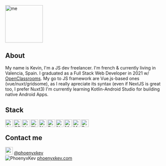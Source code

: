 <img height="120px" width="120px" src="https://user-images.githubusercontent.com/61883395/204159513-8e116353-b982-461f-968a-38602ce39c51.png" alt="me" />

<!--
**phoenyxKev/phoenyxKev** is a ✨ _special_ ✨ repository because its `README.md` (this file) appears on your GitHub profile.

Here are some ideas to get you started:

- 🔭 I’m currently working on ...
- 🌱 I’m currently learning ...
- 👯 I’m looking to collaborate on ...
- 🤔 I’m looking for help with ...
- 💬 Ask me about ...
- 📫 How to reach me: ...
- 😄 Pronouns: ...
- ⚡ Fun fact: ...
-->

## About

My name is Kevin, I'm a JS dev freelancer. I'm french & currently living in Valencia, Spain. I graduated as a Full Stack Web Developer in 2021 w/ [OpenClassrooms](https://openclassrooms.com/en).
My go to JS framework are Vue.js-based ones (vue/nuxt/gridsome), as I really apreciate its syntax (even if NextJS is great too, I prefer Nuxt3)
I'm currently learning Kotlin-Android Studio for building native Android Apps.

## Stack

<img height="24px" src="https://cdn.jsdelivr.net/gh/devicons/devicon/icons/javascript/javascript-original.svg" alt="JavaScript" align="left" title="JavaScript" />
<img height="24px" src="https://cdn.jsdelivr.net/gh/devicons/devicon/icons/css3/css3-plain.svg" alt="CSS" align="left" title="CSS" />
<img height="24px" src="https://cdn.jsdelivr.net/gh/devicons/devicon/icons/vuejs/vuejs-original.svg" alt="Vue" align="left" title="Vue" />
<img height="24px" src="https://cdn.jsdelivr.net/gh/devicons/devicon/icons/eleventy/eleventy-original.svg" alt="11ty" align="left" title="Eleventy" />
<img height="24px" src="https://cdn.jsdelivr.net/gh/devicons/devicon/icons/nodejs/nodejs-original.svg" alt="Node" align="left" title="Node" />
<img height="24px" src="https://cdn.jsdelivr.net/gh/devicons/devicon/icons/express/express-original.svg" alt="ExpressJS" align="left" title="ExpressJS" />
<img height="24px" src="https://cdn.jsdelivr.net/gh/devicons/devicon/icons/nuxtjs/nuxtjs-original.svg" alt="Nuxt3" align="left" title="Nuxt3" />
<img height="24px" src="https://cdn.jsdelivr.net/gh/devicons/devicon/icons/mongodb/mongodb-original.svg" alt="MongoDB" align="left" title="MongoDB" />
<img height="24px" src="https://cdn.jsdelivr.net/gh/devicons/devicon/icons/mysql/mysql-original.svg" alt="MySQL" align="left" title="MySQL" />
<img height="24px" src="https://cdn.jsdelivr.net/gh/devicons/devicon/icons/postgresql/postgresql-original.svg" align="left" title="PostgreSQL" />
<br>

## Contact me

<img height="24px" src="https://cdn.jsdelivr.net/gh/devicons/devicon/icons/twitter/twitter-original.svg" /> [@phoenyxkev](https://twitter.com/phoenyxKev)
<br>
![PhoenyxKev](https://user-images.githubusercontent.com/61883395/204159311-b0058525-9db6-48eb-a0a4-c0c18748215b.svg) [phoenyxkev.com](https://phoenyxkev.com)
